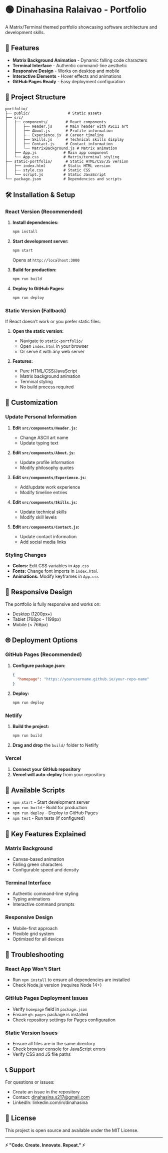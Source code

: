 # 🟢 Dinahasina Ralaivao - Portfolio

A Matrix/Terminal themed portfolio showcasing software architecture and development skills.

## 🚀 Features

- **Matrix Background Animation** - Dynamic falling code characters
- **Terminal Interface** - Authentic command-line aesthetic
- **Responsive Design** - Works on desktop and mobile
- **Interactive Elements** - Hover effects and animations
- **GitHub Pages Ready** - Easy deployment configuration

## 📁 Project Structure

```
portfolio/
├── public/                 # Static assets
├── src/
│   ├── components/        # React components
│   │   ├── Header.js      # Main header with ASCII art
│   │   ├── About.js       # Profile information
│   │   ├── Experience.js  # Career timeline
│   │   ├── Skills.js      # Technical skills display
│   │   ├── Contact.js     # Contact information
│   │   └── MatrixBackground.js # Matrix animation
│   ├── App.js            # Main app component
│   └── App.css           # Matrix/terminal styling
├── static-portfolio/      # Static HTML/CSS/JS version
│   ├── index.html        # Static HTML version
│   ├── style.css         # Static CSS
│   └── script.js         # Static JavaScript
└── package.json          # Dependencies and scripts
```

## 🛠️ Installation & Setup

### React Version (Recommended)

1. **Install dependencies:**
   ```bash
   npm install
   ```

2. **Start development server:**
   ```bash
   npm start
   ```
   Opens at `http://localhost:3000`

3. **Build for production:**
   ```bash
   npm run build
   ```

4. **Deploy to GitHub Pages:**
   ```bash
   npm run deploy
   ```

### Static Version (Fallback)

If React doesn't work or you prefer static files:

1. **Open the static version:**
   - Navigate to `static-portfolio/`
   - Open `index.html` in your browser
   - Or serve it with any web server

2. **Features:**
   - Pure HTML/CSS/JavaScript
   - Matrix background animation
   - Terminal styling
   - No build process required

## 🎨 Customization

### Update Personal Information

1. **Edit `src/components/Header.js`:**
   - Change ASCII art name
   - Update typing text

2. **Edit `src/components/About.js`:**
   - Update profile information
   - Modify philosophy quotes

3. **Edit `src/components/Experience.js`:**
   - Add/update work experience
   - Modify timeline entries

4. **Edit `src/components/Skills.js`:**
   - Update technical skills
   - Modify skill levels

5. **Edit `src/components/Contact.js`:**
   - Update contact information
   - Add social media links

### Styling Changes

- **Colors:** Edit CSS variables in `App.css`
- **Fonts:** Change font imports in `index.html`
- **Animations:** Modify keyframes in `App.css`

## 📱 Responsive Design

The portfolio is fully responsive and works on:
- Desktop (1200px+)
- Tablet (768px - 1199px)
- Mobile (< 768px)

## 🌐 Deployment Options

### GitHub Pages (Recommended)

1. **Configure package.json:**
   ```json
   {
     "homepage": "https://yourusername.github.io/your-repo-name"
   }
   ```

2. **Deploy:**
   ```bash
   npm run deploy
   ```

### Netlify

1. **Build the project:**
   ```bash
   npm run build
   ```

2. **Drag and drop** the `build/` folder to Netlify

### Vercel

1. **Connect your GitHub repository**
2. **Vercel will auto-deploy** from your repository

## 🔧 Available Scripts

- `npm start` - Start development server
- `npm run build` - Build for production
- `npm run deploy` - Deploy to GitHub Pages
- `npm test` - Run tests (if configured)

## 🎯 Key Features Explained

### Matrix Background
- Canvas-based animation
- Falling green characters
- Configurable speed and density

### Terminal Interface
- Authentic command-line styling
- Typing animations
- Interactive command prompts

### Responsive Design
- Mobile-first approach
- Flexible grid system
- Optimized for all devices

## 🐛 Troubleshooting

### React App Won't Start
- Run `npm install` to ensure all dependencies are installed
- Check Node.js version (requires Node 14+)

### GitHub Pages Deployment Issues
- Verify `homepage` field in `package.json`
- Ensure `gh-pages` package is installed
- Check repository settings for Pages configuration

### Static Version Issues
- Ensure all files are in the same directory
- Check browser console for JavaScript errors
- Verify CSS and JS file paths

## 📞 Support

For questions or issues:
- Create an issue in the repository
- Contact: dinahasina.s217@gmail.com
- LinkedIn: linkedin.com/in/dinahasina

## 📄 License

This project is open source and available under the MIT License.

---

**⚡ "Code. Create. Innovate. Repeat." ⚡**